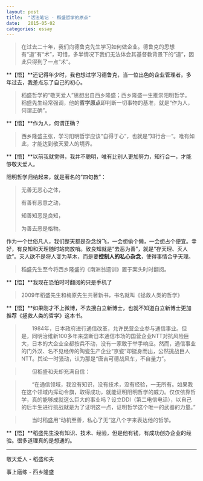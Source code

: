 ```yaml
---
layout: post
title:  "活法笔记 - 稻盛哲学的原点"
date:   2015-05-02	
categories: essay
---
```

>在过去二十年，我们向德鲁克先生学习如何做企业。德鲁克的思想有“道”有“术”，可惜，多半情况下我们无法体会其基督教背景下的“道”，因此只得到了一点“术”。


**【悟】**还记得年少时，我也想过学习德鲁克，当一位出色的企业管理者。多年过去，我差点忘了自己的初心。


>稻盛哲学的“敬天爱人”思想出自西乡隆盛；西乡隆盛一生推崇阳明哲学。
稻盛先生经常强调，他的**哲学原点**即判断一切事物的基准，就是“作为人，何谓正确”。

**【悟】**作为人，何谓正确？

> 西乡隆盛主张，学习阳明哲学应该“自得于心”，也就是“知行合一”。唯有如此，才能达到敬天爱人的境界。

**【悟】**以前我就觉得，我并不聪明，唯有比别人更加努力，知行合一，才能够敬天爱人。


阳明哲学归纳起来，就是著名的“四句教”：
>无善无恶心之体，
>
>有善有恶意之动，
>
>知善知恶是良知，
>
>为善去恶是格物。

作为一个世俗凡人，我们整天都是杂念纷飞，一会想偷个懒，一会想占个便宜。幸好，有良知和天理随时站岗放哨。致良知就是“去恶为善”，就是“存天理、灭人欲”。灭人欲不是将人变为草木，而是要**控制人的私心杂念**，使得事情合乎天理。

>稻盛先生至今将西乡隆盛的《南洲翁遗训》置于案头时时翻阅。

**【悟】**我现在恐怕时时翻阅的只是手机了

>2009年稻盛先生和梅原先生共著新书，书名就叫《拯救人类的哲学》

**【悟】**如果刚才不上微博，不去搜白立新博士，也就不知道白立新博士更加推荐《拯救人类的哲学》这本书。


> 　　1984年，日本政府进行通信改革，允许民营企业参与通信事业。但是，同明治维新100多年来垄断日本通信市场的国营企业NTT对抗风险巨大，日本的大企业全都按兵不动，没有一家敢于举手响应。然而，通信事业的门外汉、名不见经传的陶瓷生产企业“京瓷”却挺身而出，公然挑战巨人NTT。舆论一时骚动，认为那是“唐吉可德战风车，不自量力”。

> 　　但稻盛和夫却充满自信：

>　　“在通信领域，我没有知识，没有技术，没有经验，一无所有。如果我在这个领域内挥动令旗，取得成功，就能证明阳明哲学的威力。仅仅依靠哲学，真的能够成就这么巨大的事业吗？设立DDI（第二电信电话），以自己的后半生进行挑战就是为了证明这一点，证明哲学这个唯一的武器的力量。”

>　　当时稻盛用“动机至善，私心了无”这八个字来表达他的哲学。


**【悟】**稻盛先生没有知识、技术、经验，但是他有钱，有成功创办企业的经验。很多道理真的是想通的。




* * *
敬天爱人 - 稻盛和夫

事上磨练 - 西乡隆盛
